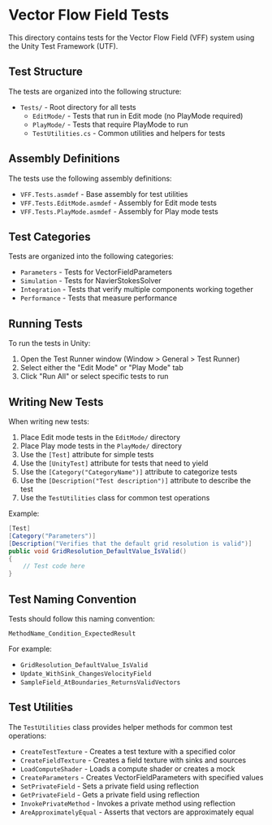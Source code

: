 # Vector Flow Field Tests

This directory contains tests for the Vector Flow Field (VFF) system using the Unity Test Framework (UTF).

## Test Structure

The tests are organized into the following structure:

- `Tests/` - Root directory for all tests
  - `EditMode/` - Tests that run in Edit mode (no PlayMode required)
  - `PlayMode/` - Tests that require PlayMode to run
  - `TestUtilities.cs` - Common utilities and helpers for tests

## Assembly Definitions

The tests use the following assembly definitions:

- `VFF.Tests.asmdef` - Base assembly for test utilities
- `VFF.Tests.EditMode.asmdef` - Assembly for Edit mode tests
- `VFF.Tests.PlayMode.asmdef` - Assembly for Play mode tests

## Test Categories

Tests are organized into the following categories:

- `Parameters` - Tests for VectorFieldParameters
- `Simulation` - Tests for NavierStokesSolver
- `Integration` - Tests that verify multiple components working together
- `Performance` - Tests that measure performance

## Running Tests

To run the tests in Unity:

1. Open the Test Runner window (Window > General > Test Runner)
2. Select either the "Edit Mode" or "Play Mode" tab
3. Click "Run All" or select specific tests to run

## Writing New Tests

When writing new tests:

1. Place Edit mode tests in the `EditMode/` directory
2. Place Play mode tests in the `PlayMode/` directory
3. Use the `[Test]` attribute for simple tests
4. Use the `[UnityTest]` attribute for tests that need to yield
5. Use the `[Category("CategoryName")]` attribute to categorize tests
6. Use the `[Description("Test description")]` attribute to describe the test
7. Use the `TestUtilities` class for common test operations

Example:

```csharp
[Test]
[Category("Parameters")]
[Description("Verifies that the default grid resolution is valid")]
public void GridResolution_DefaultValue_IsValid()
{
    // Test code here
}
```

## Test Naming Convention

Tests should follow this naming convention:

`MethodName_Condition_ExpectedResult`

For example:
- `GridResolution_DefaultValue_IsValid`
- `Update_WithSink_ChangesVelocityField`
- `SampleField_AtBoundaries_ReturnsValidVectors`

## Test Utilities

The `TestUtilities` class provides helper methods for common test operations:

- `CreateTestTexture` - Creates a test texture with a specified color
- `CreateFieldTexture` - Creates a field texture with sinks and sources
- `LoadComputeShader` - Loads a compute shader or creates a mock
- `CreateParameters` - Creates VectorFieldParameters with specified values
- `SetPrivateField` - Sets a private field using reflection
- `GetPrivateField` - Gets a private field using reflection
- `InvokePrivateMethod` - Invokes a private method using reflection
- `AreApproximatelyEqual` - Asserts that vectors are approximately equal
